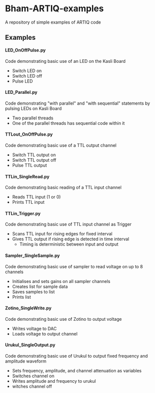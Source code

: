 # Bham-ARTIQ-examples
A repository of simple examples of ARTIQ code

## Examples
#### LED_OnOffPulse.py
Code demonstrating basic use of an LED on the Kasli Board
- Switch LED on
- Switch LED off
- Pulse LED

#### LED_Parallel.py
Code demonstrating "with parallel" and "with sequential" statements by pulsing LEDs on Kasli Board
- Two parallel threads
- One of the parallel threads has sequential code within it

#### TTLout_OnOffPulse.py
Code demonstrating basic use of a TTL output channel 
- Switch TTL output on
- Switch TTL output off
- Pulse TTL output

#### TTLin_SingleRead.py
Code demonstrating basic reading of a TTL input channel
- Reads TTL input (1 or 0)
- Prints TTL input

#### TTLin_Trigger.py
Code demonstrating basic use of TTL input channel as Trigger
- Scans TTL input for rising edges for fixed interval
- Gives TTL output if rising edge is detected in time interval
  - Timing is deterministic between input and output

#### Sampler_SingleSample.py
Code demonstrating basic use of sampler to read voltage on up to 8 channels
- Initialises and sets gains on all sampler channels
- Creates list for sample data
- Saves samples to list
- Prints list

#### Zotino_SingleWrite.py
Code demonstrating basic use of Zotino to output voltage
- Writes voltage to DAC
- Loads voltage to output channel

#### Urukul_SingleOutput.py
Code demonstrating basic use of Urukul to output fixed frequency and amplitude waveform
- Sets frequency, amplitude, and channel attenuation as variables
- Switches channel on
- Writes  amplitude and frequency to urukul
- witches channel off
